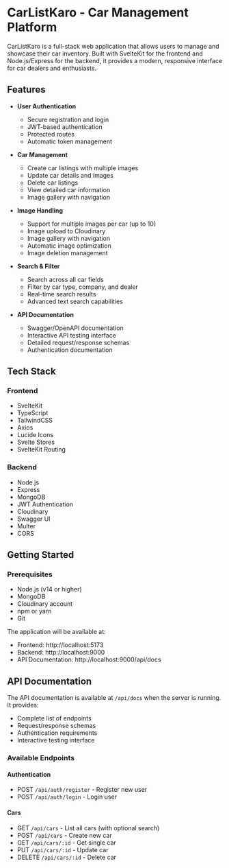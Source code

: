 # CarListKaro - Car Management Platform

CarListKaro is a full-stack web application that allows users to manage and showcase their car inventory. Built with SvelteKit for the frontend and Node.js/Express for the backend, it provides a modern, responsive interface for car dealers and enthusiasts.

## Features

- **User Authentication**
  - Secure registration and login
  - JWT-based authentication
  - Protected routes
  - Automatic token management

- **Car Management**
  - Create car listings with multiple images
  - Update car details and images
  - Delete car listings
  - View detailed car information
  - Image gallery with navigation

- **Image Handling**
  - Support for multiple images per car (up to 10)
  - Image upload to Cloudinary
  - Image gallery with navigation
  - Automatic image optimization
  - Image deletion management

- **Search & Filter**
  - Search across all car fields
  - Filter by car type, company, and dealer
  - Real-time search results
  - Advanced text search capabilities

- **API Documentation**
  - Swagger/OpenAPI documentation
  - Interactive API testing interface
  - Detailed request/response schemas
  - Authentication documentation

## Tech Stack

### Frontend
- SvelteKit
- TypeScript
- TailwindCSS
- Axios
- Lucide Icons
- Svelte Stores
- SvelteKit Routing

### Backend
- Node.js
- Express
- MongoDB
- JWT Authentication
- Cloudinary
- Swagger UI
- Multer
- CORS

## Getting Started

### Prerequisites
- Node.js (v14 or higher)
- MongoDB
- Cloudinary account
- npm or yarn
- Git


The application will be available at:
- Frontend: http://localhost:5173
- Backend: http://localhost:9000
- API Documentation: http://localhost:9000/api/docs

## API Documentation

The API documentation is available at `/api/docs` when the server is running. It provides:
- Complete list of endpoints
- Request/response schemas
- Authentication requirements
- Interactive testing interface

### Available Endpoints

#### Authentication
- POST `/api/auth/register` - Register new user
- POST `/api/auth/login` - Login user

#### Cars
- GET `/api/cars` - List all cars (with optional search)
- POST `/api/cars` - Create new car
- GET `/api/cars/:id` - Get single car
- PUT `/api/cars/:id` - Update car
- DELETE `/api/cars/:id` - Delete car

